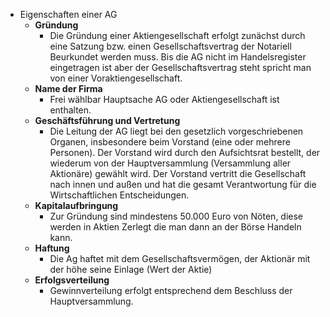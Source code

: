 - Eigenschaften einer AG
	- **Gründung**
		- Die Gründung einer Aktiengesellschaft erfolgt zunächst durch eine Satzung bzw. einen Gesellschaftsvertrag der Notariell Beurkundet werden muss. Bis die AG nicht im Handelsregister eingetragen ist aber der Gesellschaftsvertrag steht spricht man von einer Voraktiengesellschaft.
	- **Name der Firma**
		- Frei wählbar Hauptsache AG oder Aktiengesellschaft ist enthalten.
	- **Geschäftsführung und Vertretung**
		- Die Leitung der AG liegt bei den gesetzlich vorgeschriebenen Organen, insbesondere beim Vorstand (eine oder mehrere Personen). Der Vorstand wird durch den Aufsichtsrat bestellt, der wiederum von der Hauptversammlung (Versammlung aller Aktionäre) gewählt wird. Der Vorstand vertritt die Gesellschaft nach innen und außen und hat die gesamt Verantwortung für die Wirtschaftlichen Entscheidungen.
	- **Kapitalaufbringung**
		- Zur Gründung sind mindestens 50.000 Euro von Nöten, diese werden in Aktien Zerlegt die man dann an der Börse Handeln kann.
	- **Haftung**
		- Die Ag haftet mit dem Gesellschaftsvermögen, der Aktionär mit der höhe seine Einlage (Wert der Aktie)
	- **Erfolgsverteilung**
		- Gewinnverteilung erfolgt entsprechend dem Beschluss der Hauptversammlung.